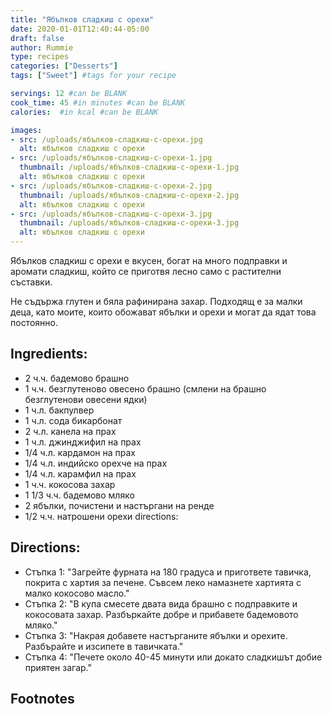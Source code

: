 ```yaml
---
title: "Ябълков сладкиш с орехи"
date: 2020-01-01T12:40:44-05:00
draft: false
author: Rummie
type: recipes
categories: ["Desserts"]
tags: ["Sweet"] #tags for your recipe

servings: 12 #can be BLANK
cook_time: 45 #in minutes #can be BLANK
calories:  #in kcal #can be BLANK

images:
- src: /uploads/ябълков-сладкиш-с-орехи.jpg
  alt: ябълков сладкиш с орехи
- src: /uploads/ябълков-сладкиш-с-орехи-1.jpg
  thumbnail: /uploads/ябълков-сладкиш-с-орехи-1.jpg
  alt: ябълков сладкиш с орехи
- src: /uploads/ябълков-сладкиш-с-орехи-2.jpg
  thumbnail: /uploads/ябълков-сладкиш-с-орехи-2.jpg
  alt: ябълков сладкиш с орехи
- src: /uploads/ябълков-сладкиш-с-орехи-3.jpg
  thumbnail: /uploads/ябълков-сладкиш-с-орехи-3.jpg
  alt: ябълков сладкиш с орехи
---
```

Ябълков сладкиш с орехи е вкусен, богат на много подправки и аромати сладкиш, който се приготвя лесно само с растителни съставки. 
<!--more-->
Не съдържа глутен и бяла рафинирана захар. Подходящ е за малки деца, като моите, които обожават ябълки и орехи и могат да ядат това постоянно.

## Ingredients:
- 2 ч.ч. бадемово брашно
- 1 ч.ч. безглутеново овесено брашно (смлени на брашно безглутенови овесени ядки)
- 1 ч.л. бакпулвер
- 1 ч.л. сода бикарбонат
- 2 ч.л. канела на прах
- 1 ч.л. джинджифил на прах
- 1/4 ч.л. кардамон на прах
- 1/4 ч.л. индийско орехче на прах
- 1/4 ч.л. карамфил на прах
- 1 ч.ч. кокосова захар
- 1 1/3 ч.ч. бадемово мляко
- 2 ябълки, почистени и настъргани на ренде
- 1/2 ч.ч. натрошени орехи
  directions:

## Directions:
- Стъпка 1: "Загрейте фурната на 180 градуса и пригответе тавичка, покрита с хартия за печене. Съвсем леко намазнете хартията с малко кокосово масло."
- Стъпка 2: "В купа смесете двата вида брашно с подправките и кокосовата захар. Разбъркайте добре и прибавете бадемовото мляко."
- Стъпка 3: "Накрая добавете настърганите ябълки и орехите. Разбърайте и изсипете в тавичката."
- Стъпка 4: "Печете около 40-45 минути или докато сладкишът добие приятен загар."

## Footnotes

